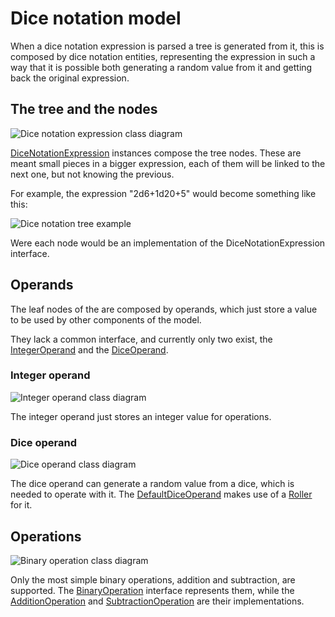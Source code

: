 # Dice notation model

When a dice notation expression is parsed a tree is generated from it, this is composed by dice notation entities, representing the expression in such a way that it is possible both generating a random value from it and getting back the original expression.

## The tree and the nodes

![Dice notation expression class diagram][dice_notation_expression-class_diagram]

[DiceNotationExpression][dice_notation_expression] instances compose the tree nodes. These are meant small pieces in a bigger expression, each of them will be linked to the next one, but not knowing the previous.

For example, the expression "2d6+1d20+5" would become something like this:

![Dice notation tree example][dice_notation_expression-tree_example]

Were each node would be an implementation of the DiceNotationExpression interface.

## Operands

The leaf nodes of the are composed by operands, which just store a value to be used by other components of the model.

They lack a common interface, and currently only two exist, the [IntegerOperand][integer_operand] and the [DiceOperand][dice_operand].

### Integer operand

![Integer operand class diagram][integer_operand-class_diagram]

The integer operand just stores an integer value for operations.

### Dice operand

![Dice operand class diagram][dice_operand-class_diagram]

The dice operand can generate a random value from a dice, which is needed to operate with it. The [DefaultDiceOperand][default_dice_operand] makes use of a [Roller][roller-doc] for it.

## Operations

![Binary operation class diagram][binary_operation-class_diagram]

Only the most simple binary operations, addition and subtraction, are supported. The [BinaryOperation][binary_operation] interface represents them, while the [AdditionOperation][addition_operation] and [SubtractionOperation][subtraction_operation] are their implementations.

[binary_operation-class_diagram]: ./images/binary_operation_class_diagram.png
[dice_notation_expression-class_diagram]: ./images/dice_notation_class_diagram.png
[dice_operand-class_diagram]: ./images/dice_operand_class_diagram.png
[integer_operand-class_diagram]: ./images/integer_operand_class_diagram.png

[dice_notation_expression-tree_example]: ./images/dice_notation_tree_example.png

[roller-doc]: ./dice.html

[dice_notation_expression]: ./apidocs/com/wandrell/tabletop/dice/notation/DiceNotationExpression.html

[integer_operand]: ./apidocs/com/wandrell/tabletop/dice/notation/operand/IntegerOperand.html
[dice_operand]: ./apidocs/com/wandrell/tabletop/dice/notation/operand/DiceOperand.html
[default_dice_operand]: ./apidocs/com/wandrell/tabletop/dice/notation/operand/DefaultDiceOperand.html

[binary_operation]: ./apidocs/com/wandrell/tabletop/dice/notation/operation/BinaryOperation.html
[addition_operation]: ./apidocs/com/wandrell/tabletop/dice/notation/operation/AdditionOperation.html
[subtraction_operation]: ./apidocs/com/wandrell/tabletop/dice/notation/operation/SubtractionOperation.html
